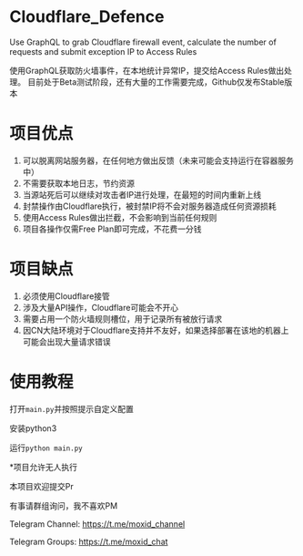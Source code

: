 # Cloudflare_Defence
Use GraphQL to grab Cloudflare firewall event, calculate the number of requests and submit exception IP to Access Rules

使用GraphQL获取防火墙事件，在本地统计异常IP，提交给Access Rules做出处理。
目前处于Beta测试阶段，还有大量的工作需要完成，Github仅发布Stable版本

# 项目优点
1. 可以脱离网站服务器，在任何地方做出反馈（未来可能会支持运行在容器服务中）
2. 不需要获取本地日志，节约资源
3. 当源站死后可以继续对攻击者IP进行处理，在最短的时间内重新上线
4. 封禁操作由Cloudflare执行，被封禁IP将不会对服务器造成任何资源损耗
5. 使用Access Rules做出拦截，不会影响到当前任何规则
6. 项目各操作仅需Free Plan即可完成，不花费一分钱

# 项目缺点
1. 必须使用Cloudflare接管
2. 涉及大量API操作，Cloudflare可能会不开心
3. 需要占用一个防火墙规则槽位，用于记录所有被放行请求
4. 因CN大陆环境对于Cloudflare支持并不友好，如果选择部署在该地的机器上可能会出现大量请求错误

# 使用教程

打开`main.py`并按照提示自定义配置

安装python3

运行`python main.py`

*项目允许无人执行





本项目欢迎提交Pr

有事请群组询问，我不喜欢PM

Telegram Channel: https://t.me/moxid_channel

Telegram Groups: https://t.me/moxid_chat
